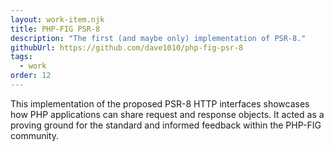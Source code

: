 ```yaml
---
layout: work-item.njk
title: PHP-FIG PSR-8
description: "The first (and maybe only) implementation of PSR-8."
githubUrl: https://github.com/dave1010/php-fig-psr-8
tags:
  - work
order: 12
---
```

This implementation of the proposed PSR-8 HTTP interfaces showcases how PHP applications can share request and response
objects. It acted as a proving ground for the standard and informed feedback within the PHP-FIG community.
